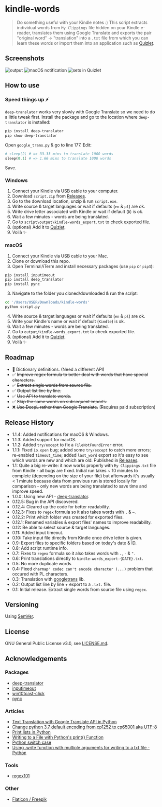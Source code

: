 # kindle-words

> Do something useful with your Kindle notes :) This script extracts individual words from `My Clippings` file hidden on your Kindle e-reader, translates them using Google Translate and exports the pair "original word" → "translation" into a `.txt` file from which you can learn these words or import them into an application such as [Quizlet](https://quizlet.com/).

## Screenshots
![output](https://user-images.githubusercontent.com/6877391/111391325-ac6d1f80-86b4-11eb-9816-470e442a1034.png)
![macOS notification](https://user-images.githubusercontent.com/6877391/111626634-8e0b3f00-87ee-11eb-8b1c-0379db96bc8c.jpeg)
![sets in Quizlet](https://user-images.githubusercontent.com/6877391/111392214-631dcf80-86b6-11eb-99c1-95ba4c997834.png)

## How to use

### Speed things up ⚡
`deep-translator` works very slowly with Google Translate so we need to do a little tweak first. Install the package and go to the location where `deep-translator` is installed:
```sh
pip install deep-translator
pip show deep-translator
```
Open `google_trans.py` & go to line 177. Edit:
```py
# sleep(2) # => 33.33 mins to translate 1000 words
sleep(0.1) # => 1.66 mins to translate 1000 words
```
Save.

### Windows
1. Connect your Kindle via USB cable to your computer.
2. Download `script.zip` from [Releases](https://github.com/vardecab/kindle-words/releases).
3. Go to the download location, unzip & run `script.exe`. 
4. Write source & target languages or wait if defaults (`en` & `pl`) are ok.
5. Write drive letter associated with Kindle or wait if default (`D`) is ok.
6. Wait a few minutes - words are being translated.
7. Go to `script\output\kindle-words_export.txt` to check exported file.
8. (optional) Add it to [Quizlet](https://quizlet.com/).
9. Voilà ✨

### macOS
1. Connect your Kindle via USB cable to your Mac.
2. Clone or download this repo.
3. Open Terminal/iTerm and install necessary packages (use `pip` or `pip3`):
```py
pip install inputimeout
pip install deep_translator 
pip install pync
```
3. Navigate to the folder you cloned/downloaded & run the script:
```sh
cd '/Users/USER/Downloads/kindle-words'
python script.py
``` 
4. Write source & target languages or wait if defaults (`en` & `pl`) are ok.
5. Write your Kindle's name or wait if default (`Kindle`) is ok.
6. Wait a few minutes - words are being translated.
7. Go to `output/kindle-words_export.txt` to check exported file.
8. (optional) Add it to [Quizlet](https://quizlet.com/).
9. Voilà ✨

## Roadmap
 
- 🎯 Dictionary definitions. (Need a different API)
- ✅ <del>Improve regex formula to better deal with words that have special characters.</del>
- ✅ <del>Extract single words from source file.</del>
- ✅ <del>Output list line by line.</del> 
- ✅ <del>Use API to translate words.</del>
- ✅ <del>Skip the same words on subsequent imports.</del>
- ❌ <del>Use DeepL rather than Google Translate.</del> (Requires paid subscription)

## Release History

- 1.1.4: Added notifications for macOS & Windows.
- 1.1.3: Added support for macOS.
- 1.1.2: Added `try/except` to fix a `FileNotFoundError` error.
- 1.1.1: Fixed `io.open` bug; added some `try/except` to catch more errors; re-enabled `timeout_time`; added `last_word` export so it's easy to see which words are new and which are old. Published in [Releases](https://github.com/vardecab/kindle-words/releases).
- 1.1: Quite a big re-write: it now works properly with `My Clippings.txt` file from Kindle - all bugs are fixed. Initial run takes ~ 10 minutes to complete (depending on the size of your file) but afterwards it's usually < 1 minute because data from previous run is stored locally for comparison - only new words are being translated to save time and improve speed.
- 1.0.0: Using new API - [deep-translator](https://github.com/nidhaloff/deep-translator). 
- 0.12.5: Bug in the API discovered.
- 0.12.4: Cleared up the code for better readability.
- 0.12.3: Fixes to `regex` formula so it also takes words with `,` & `—`.
- 0.12.2: Print which folder was created for exported files.
- 0.12.1: Renamed variables & export files' names to improve readability. 
- 0.12: Be able to select source & target languages.
- 0.11: Added input timeout.
- 0.10: Take input file directly from Kindle once drive letter is given.
- 0.9: Export files to specific folders based on today's date & ID. 
- 0.8: Add script runtime info.
- 0.7: Fixes to `regex` formula so it also takes words with `.`, `-` & `"`.
- 0.6: Print translations directly to `kindle-words_export-{DATE}.txt`.   
- 0.5: No more duplicate words.
- 0.4: Fixed `charmap' codec can't encode character (...)` problem that occured with PL characters. 
- 0.3: Translation with [googletrans](https://pypi.org/project/googletrans) lib.
-   0.2: Output list line by line + export to a `.txt.` file. 
-   0.1: Initial release. Extract single words from source file using `regex`.

## Versioning

Using [SemVer](http://semver.org/).

## License

GNU General Public License v3.0, see [LICENSE.md](https://github.com/vardecab/umbrella/blob/master/LICENSE).

## Acknowledgements
### Packages
- [deep-translator](https://github.com/nidhaloff/deep-translator)
- [inputimeout](https://pypi.org/project/inputimeout/)
- [win10toast-click](https://github.com/vardecab/win10toast-click)
- [pync](https://github.com/SeTeM/pync)
### Articles
- [Text Translation with Google Translate API in Python](https://stackabuse.com/text-translation-with-google-translate-api-in-python/)
- [Change python 3.7 default encoding from cp1252 to cp65001 aka UTF-8](https://stackoverflow.com/questions/56995919/change-python-3-7-default-encoding-from-cp1252-to-cp65001-aka-utf-8)
- [Print lists in Python](https://www.geeksforgeeks.org/print-lists-in-python-4-different-ways/)
- [Writing to a File with Python's print() Function](https://stackabuse.com/writing-to-a-file-with-pythons-print-function/)
- [Python switch case](https://www.journaldev.com/15642/python-switch-case)
- [Using .write function with multiple arguments for writing to a txt file - Python](https://stackoverflow.com/questions/47425891/using-write-function-with-multiple-arguments-for-writing-to-a-txt-file-python)
### Tools
- [regex101](https://regex101.com/)
### Other
- [Flaticon / Freepik](https://www.flaticon.com/)